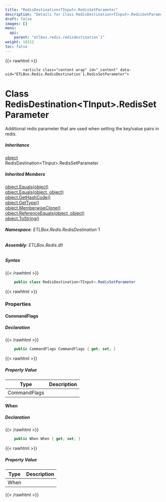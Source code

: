 ```yaml
---
title: "RedisDestination<TInput>.RedisSetParameter"
description: "Details for Class RedisDestination<TInput>.RedisSetParameter (ETLBox.Redis.RedisDestination`1)"
draft: false
images: []
menu:
  api:
    parent: "etlbox.redis.redisdestination`1"
weight: 10312
toc: false
---
```


{{< rawhtml >}}

            <article class="content wrap" id="_content" data-uid="ETLBox.Redis.RedisDestination`1.RedisSetParameter">
  <h1 id="ETLBox_Redis_RedisDestination_1_RedisSetParameter" data-uid="ETLBox.Redis.RedisDestination`1.RedisSetParameter" class="text-break">Class RedisDestination&lt;TInput&gt;.RedisSetParameter
</h1>
  <div class="markdown level0 summary"><p>Additional redis parameter that are used when setting the key/value pairs in redis.</p>
</div>
  <div class="markdown level0 conceptual"></div>
  <div class="inheritance">
    <h5>Inheritance</h5>
    <div class="level0"><a class="xref" href="https://learn.microsoft.com/dotnet/api/system.object">object</a></div>
    <div class="level1"><span class="xref">RedisDestination&lt;TInput&gt;.RedisSetParameter</span></div>
  </div>
  <div class="inheritedMembers">
    <h5>Inherited Members</h5>
    <div>
      <a class="xref" href="https://learn.microsoft.com/dotnet/api/system.object.equals#system-object-equals(system-object)">object.Equals(object)</a>
    </div>
    <div>
      <a class="xref" href="https://learn.microsoft.com/dotnet/api/system.object.equals#system-object-equals(system-object-system-object)">object.Equals(object, object)</a>
    </div>
    <div>
      <a class="xref" href="https://learn.microsoft.com/dotnet/api/system.object.gethashcode">object.GetHashCode()</a>
    </div>
    <div>
      <a class="xref" href="https://learn.microsoft.com/dotnet/api/system.object.gettype">object.GetType()</a>
    </div>
    <div>
      <a class="xref" href="https://learn.microsoft.com/dotnet/api/system.object.memberwiseclone">object.MemberwiseClone()</a>
    </div>
    <div>
      <a class="xref" href="https://learn.microsoft.com/dotnet/api/system.object.referenceequals">object.ReferenceEquals(object, object)</a>
    </div>
    <div>
      <a class="xref" href="https://learn.microsoft.com/dotnet/api/system.object.tostring">object.ToString()</a>
    </div>
  </div>
<h6><strong>Namespace</strong>: ETLBox.Redis.RedisDestination`1</h6>
  <h6><strong>Assembly</strong>: ETLBox.Redis.dll</h6>
  <h5 id="ETLBox_Redis_RedisDestination_1_RedisSetParameter_syntax">Syntax</h5>
{{< /rawhtml >}}

```C#
    public class RedisDestination<TInput>.RedisSetParameter
```

{{< rawhtml >}}
  <h3 id="properties">Properties
</h3>
  <a id="ETLBox_Redis_RedisDestination_1_RedisSetParameter_CommandFlags_" data-uid="ETLBox.Redis.RedisDestination`1.RedisSetParameter.CommandFlags*"></a>
  <h4 id="ETLBox_Redis_RedisDestination_1_RedisSetParameter_CommandFlags" data-uid="ETLBox.Redis.RedisDestination`1.RedisSetParameter.CommandFlags">CommandFlags</h4>
  <div class="markdown level1 summary"></div>
  <div class="markdown level1 conceptual"></div>
  <h5 class="declaration">Declaration</h5>
{{< /rawhtml >}}

```C#
    public CommandFlags CommandFlags { get; set; }
```

{{< rawhtml >}}
  <h5 class="propertyValue">Property Value</h5>
  <table class="table table-bordered table-condensed">
    <thead>
      <tr>
        <th>Type</th>
        <th>Description</th>
      </tr>
    </thead>
    <tbody>
      <tr>
        <td><span class="xref">CommandFlags</span></td>
        <td></td>
      </tr>
    </tbody>
  </table>
  <a id="ETLBox_Redis_RedisDestination_1_RedisSetParameter_When_" data-uid="ETLBox.Redis.RedisDestination`1.RedisSetParameter.When*"></a>
  <h4 id="ETLBox_Redis_RedisDestination_1_RedisSetParameter_When" data-uid="ETLBox.Redis.RedisDestination`1.RedisSetParameter.When">When</h4>
  <div class="markdown level1 summary"></div>
  <div class="markdown level1 conceptual"></div>
  <h5 class="declaration">Declaration</h5>
{{< /rawhtml >}}

```C#
    public When When { get; set; }
```

{{< rawhtml >}}
  <h5 class="propertyValue">Property Value</h5>
  <table class="table table-bordered table-condensed">
    <thead>
      <tr>
        <th>Type</th>
        <th>Description</th>
      </tr>
    </thead>
    <tbody>
      <tr>
        <td><span class="xref">When</span></td>
        <td></td>
      </tr>
    </tbody>
  </table>

{{< /rawhtml >}}
